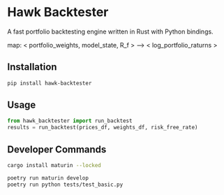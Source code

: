 # Hawk Backtester

A fast portfolio backtesting engine written in Rust with Python bindings.

map: < portfolio_weights, model_state, R_f > --> < log_portfolio_raturns >

## Installation

```bash
pip install hawk-backtester
```

## Usage
```python
from hawk_backtester import run_backtest
results = run_backtest(prices_df, weights_df, risk_free_rate)
```



## Developer Commands
```bash
cargo install maturin --locked
```
```bash
poetry run maturin develop
poetry run python tests/test_basic.py
```
